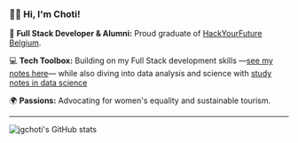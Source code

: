 ### 👋🏽 Hi, I'm Choti!

🚀 **Full Stack Developer & Alumni:** Proud graduate of [HackYourFuture Belgium](https://github.com/HackYourFutureBelgium).

💻 **Tech Toolbox:** Building on my Full Stack development skills —[see my notes here](https://github.com/jgchoti/studynote)— while also diving into data analysis and science with [study notes in data science](https://github.com/jgchoti/studynote-data)

🌍 **Passions:** Advocating for women's equality and sustainable tourism.

---

![jgchoti's GitHub stats](https://github-readme-stats.vercel.app/api?username=jgchoti) 
